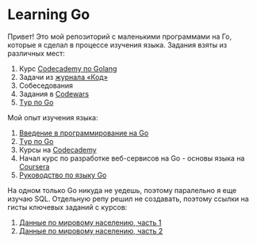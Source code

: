 # Learning Go

Привет!
Это мой репозиторий с маленькими программами на Го, которые я сделал в процессе изучения языка. Задания взяты из различных мест:
1. Курс [Codecademy по Golang](https://www.codecademy.com/learn/learn-go)
2. Задачи из [журнала «Код»](https://thecode.media/zadacha/)
3. Собеседования
4. Задания в [Codewars](https://www.codewars.com/users/Shantaramka)
5. [Tур по Go](https://go-tour-ru-ru.appspot.com/list)


Мой опыт изучения языка:
1. [Введение в программирование на Go](http://golang-book.ru/)
2. [Tур по Go](https://go-tour-ru-ru.appspot.com/list)
3. Курсы на [Codecademy](https://www.codecademy.com/profiles/shantaramka)
4. Начал курс по разработке веб-сервисов на Go - основы языка на [Coursera](https://www.coursera.org/learn/golang-webservices-1)
5. [Руководство по языку Go](https://metanit.com/go/tutorial/)

На одном только Go никуда не уедешь, поэтому паралельно я еще изучаю SQL. Отдельную репу решил не создавать, поэтому ссылки на гисты ключевых заданий с курсов:
1. [Данные по мировому населению, часть 1](https://gist.github.com/Shantaramka/bb301f9102c835625168f232dedf97ce)
2. [Данные по мировому населению, часть 2](https://gist.github.com/Shantaramka/3ba21badb67897bf95751220ad1d2f9d)
